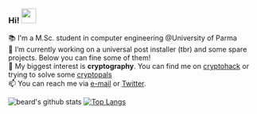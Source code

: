 ### Hi! <img src="https://raw.githubusercontent.com/MartinHeinz/MartinHeinz/master/wave.gif" width="30px">

📚 I'm a M.Sc. student in computer engineering @University of Parma<br>
🔭 I’m currently working on a universal post installer (tbr) and some spare projects. Below you can fine some of them!<br>
🌱 My biggest interest is **cryptography**. You can find me on [cryptohack](https://cryptohack.org/user/Beard33/) or trying to solve some [cryptopals](https://cryptopals.com/)<br>
📫 You can reach me via [e-mail](mailto:andreaguzzon26@gmail.com) or [Twitter](https://www.twitter.com/beard_333).

![beard's github stats](https://github-readme-stats.vercel.app/api?username=beard33&custom_title=Stats&show_icons=true&theme=default&include_all_commits=true&count_private=true&hide_border=true)
[![Top Langs](https://github-readme-stats.vercel.app/api/top-langs/?username=beard33&layout=compact&hide_border=true)](https://github.com/anuraghazra/github-readme-stats)
